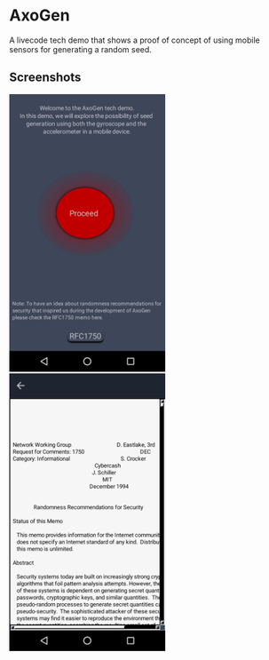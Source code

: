 # AxoGen
A livecode tech demo that shows a proof of concept of using mobile sensors for generating a random seed.
## Screenshots
<img src="https://raw.githubusercontent.com/Majed6/AxoGen/master/screenshots/Screenshot_20161218-182500.png" height="500">
<img src="https://raw.githubusercontent.com/Majed6/AxoGen/master/screenshots/Screenshot_20161218-182510.png" height="500">
